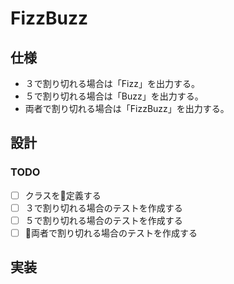   
  
# FizzBuzz
  
## 仕様
  
+ ３で割り切れる場合は「Fizz」を出力する。
+ ５で割り切れる場合は「Buzz」を出力する。
+ 両者で割り切れる場合は「FizzBuzz」を出力する。
  
## 設計
  
### TODO
  
+ [ ] クラスを定義する
+ [ ] ３で割り切れる場合のテストを作成する
+ [ ] ５で割り切れる場合のテストを作成する
+ [ ] 両者で割り切れる場合のテストを作成する
  
## 実装
  
  